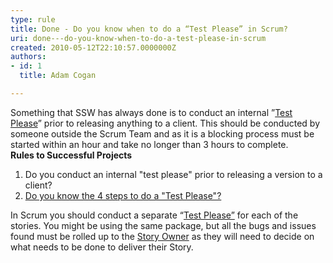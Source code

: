 ```yaml
---
type: rule
title: Done - Do you know when to do a “Test Please” in Scrum?
uri: done---do-you-know-when-to-do-a-test-please-in-scrum
created: 2010-05-12T22:10:57.0000000Z
authors:
- id: 1
  title: Adam Cogan

---
```


 Something that SSW has always done is to conduct an internal ”[Test Please](/Standards/Management/RulesToSuccessfulProjects/Pages/InternalTestPlease.aspx)” prior to releasing anything to a client. This should be conducted by someone outside the Scrum Team and as it is a blocking process must be started within an hour and take no longer than 3 hours to complete.<br> 
**Rules to Successful Projects**

1. Do you conduct an internal "test please" prior to releasing a version to a client?
2. [Do you know the 4 steps to do a "Test Please"?](/Standards/Management/RulesToSuccessfulProjects/Pages/TestPleaseFourSteps.aspx)


In Scrum you should conduct a separate “[Test Please”](/Standards/Management/RulesToSuccessfulProjects/Pages/InternalTestPlease.aspx) for each of the stories. You might be using the same package, but all the bugs and issues found must be rolled up to the [Story Owner](/Standards/Management/RulesToBetterScrumUsingTFS/Pages/OwnerForEveryUserStory.aspx) as they will need to decide on what needs to be done to deliver their Story.


